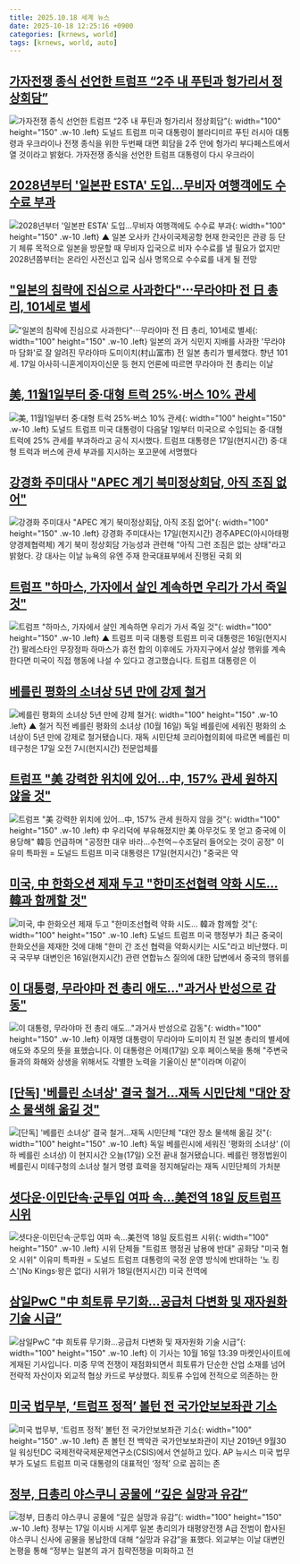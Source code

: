 ```yaml
---
title: 2025.10.18 세계 뉴스
date: 2025-10-18 12:25:16 +0900
categories: [krnews, world]
tags: [krnews, world, auto]
---
```

## [가자전쟁 종식 선언한 트럼프 “2주 내 푸틴과 헝가리서 정상회담”](https://n.news.naver.com/mnews/article/028/0002771426)

![가자전쟁 종식 선언한 트럼프 “2주 내 푸틴과 헝가리서 정상회담”](https://mimgnews.pstatic.net/image/origin/028/2025/10/17/2771426.jpg?type=nf220_150){: width="100" height="150" .w-10 .left}
도널드 트럼프 미국 대통령이 블라디미르 푸틴 러시아 대통령과 우크라이나 전쟁 종식을 위한 두번째 대면 회담을 2주 안에 헝가리 부다페스트에서 열 것이라고 밝혔다. 가자전쟁 종식을 선언한 트럼프 대통령이 다시 우크라이

## [2028년부터 '일본판 ESTA' 도입…무비자 여행객에도 수수료 부과](https://n.news.naver.com/mnews/article/055/0001300754)

![2028년부터 '일본판 ESTA' 도입…무비자 여행객에도 수수료 부과](https://mimgnews.pstatic.net/image/origin/055/2025/10/18/1300754.jpg?type=nf220_150){: width="100" height="150" .w-10 .left}
▲ 일본 오사카 간사이국제공항 현재 한국인은 관광 등 단기 체류 목적으로 일본을 방문할 때 무비자 입국으로 비자 수수료를 낼 필요가 없지만 2028년쯤부터는 온라인 사전신고 입국 심사 명목으로 수수료를 내게 될 전망

## ["일본의 침략에 진심으로 사과한다"⋯무라야마 전 日 총리, 101세로 별세](https://n.news.naver.com/mnews/article/031/0000972706)

!["일본의 침략에 진심으로 사과한다"⋯무라야마 전 日 총리, 101세로 별세](https://mimgnews.pstatic.net/image/origin/031/2025/10/17/972706.jpg?type=nf220_150){: width="100" height="150" .w-10 .left}
일본의 과거 식민지 지배를 사과한 '무라야마 담화'로 잘 알려진 무라야마 도미이치(村山富市) 전 일본 총리가 별세했다. 향년 101세. 17일 아사히·니혼게이자이신문 등 현지 언론에 따르면 무라야마 전 총리는 이날

## [美, 11월1일부터 중·대형 트럭 25%·버스 10% 관세](https://n.news.naver.com/mnews/article/015/0005198571)

![美, 11월1일부터 중·대형 트럭 25%·버스 10% 관세](https://mimgnews.pstatic.net/image/origin/015/2025/10/18/5198571.jpg?type=nf220_150){: width="100" height="150" .w-10 .left}
도널드 트럼프 미국 대통령이 다음달 1일부터 미국으로 수입되는 중·대형 트럭에 25% 관세를 부과하라고 공식 지시했다. 트럼프 대통령은 17일(현지시간) 중·대형 트럭과 버스에 관세 부과를 지시하는 포고문에 서명했다

## [강경화 주미대사 "APEC 계기 북미정상회담, 아직 조짐 없어"](https://n.news.naver.com/mnews/article/079/0004076372)

![강경화 주미대사 "APEC 계기 북미정상회담, 아직 조짐 없어"](https://mimgnews.pstatic.net/image/origin/079/2025/10/18/4076372.jpg?type=nf220_150){: width="100" height="150" .w-10 .left}
강경화 주미대사는 17일(현지시간) 경주APEC(아시아태평양경제협력체) 계기 북미 정상회담 가능성과 관련해 "아직 그런 조짐은 없는 상태"라고 밝혔다. 강 대사는 이날 뉴욕의 유엔 주재 한국대표부에서 진행된 국회 외

## [트럼프 "하마스, 가자에서 살인 계속하면 우리가 가서 죽일 것"](https://n.news.naver.com/mnews/article/055/0001300448)

![트럼프 "하마스, 가자에서 살인 계속하면 우리가 가서 죽일 것"](https://mimgnews.pstatic.net/image/origin/055/2025/10/17/1300448.jpg?type=nf220_150){: width="100" height="150" .w-10 .left}
▲ 트럼프 미국 대통령 트럼프 미국 대통령은 16일(현지시간) 팔레스타인 무장정파 하마스가 휴전 합의 이후에도 가자지구에서 살상 행위를 계속한다면 미국이 직접 행동에 나설 수 있다고 경고했습니다. 트럼프 대통령은 이

## [베를린 평화의 소녀상 5년 만에 강제 철거](https://n.news.naver.com/mnews/article/055/0001300622)

![베를린 평화의 소녀상 5년 만에 강제 철거](https://mimgnews.pstatic.net/image/origin/055/2025/10/17/1300622.jpg?type=nf220_150){: width="100" height="150" .w-10 .left}
▲ 철거 직전 베를린 평화의 소녀상 (10월 16일) 독일 베를린에 세워진 평화의 소녀상이 5년 만에 강제로 철거됐습니다. 재독 시민단체 코리아협의회에 따르면 베를린 미테구청은 17일 오전 7시(현지시간) 전문업체를

## [트럼프 "美 강력한 위치에 있어…中, 157% 관세 원하지 않을 것"](https://n.news.naver.com/mnews/article/001/0015685285)

![트럼프 "美 강력한 위치에 있어…中, 157% 관세 원하지 않을 것"](https://mimgnews.pstatic.net/image/origin/001/2025/10/18/15685285.jpg?type=nf220_150){: width="100" height="150" .w-10 .left}
中 우리덕에 부유해졌지만 美 아무것도 못 얻고 중국에 이용당해" 韓등 언급하며 "공정한 대우 바라…수천억∼수조달러 들어오는 것이 공정" 이유미 특파원 = 도널드 트럼프 미국 대통령은 17일(현지시간) "중국은 약

## [미국, 中 한화오션 제재 두고 "한미조선협력 약화 시도… 韓과 함께할 것"](https://n.news.naver.com/mnews/article/469/0000892393)

![미국, 中 한화오션 제재 두고 "한미조선협력 약화 시도… 韓과 함께할 것"](https://mimgnews.pstatic.net/image/origin/469/2025/10/17/892393.jpg?type=nf220_150){: width="100" height="150" .w-10 .left}
도널드 트럼프 미국 행정부가 최근 중국이 한화오션을 제재한 것에 대해 "한미 간 조선 협력을 약화시키는 시도"라고 비난했다. 미국 국무부 대변인은 16일(현지시간) 관련 연합뉴스 질의에 대한 답변에서 중국의 행위를

## [이 대통령, 무라야마 전 총리 애도…"과거사 반성으로 감동"](https://n.news.naver.com/mnews/article/422/0000792143)

![이 대통령, 무라야마 전 총리 애도…"과거사 반성으로 감동"](https://mimgnews.pstatic.net/image/origin/422/2025/10/18/792143.jpg?type=nf220_150){: width="100" height="150" .w-10 .left}
이재명 대통령이 무라야마 도미이치 전 일본 총리의 별세에 애도와 추모의 뜻을 표했습니다. 이 대통령은 어제(17일) 오후 페이스북을 통해 "주변국들과의 화해와 상생을 위해서도 각별한 노력을 기울이신 분"이라며 이같이

## [[단독] '베를린 소녀상' 결국 철거...재독 시민단체 "대안 장소 물색해 옮길 것"](https://n.news.naver.com/mnews/article/437/0000460802)

![[단독] '베를린 소녀상' 결국 철거...재독 시민단체 "대안 장소 물색해 옮길 것"](https://mimgnews.pstatic.net/image/origin/437/2025/10/17/460802.jpg?type=nf220_150){: width="100" height="150" .w-10 .left}
독일 베를린시에 세워진 '평화의 소녀상' (이하 베를린 소녀상) 이 현지시간 오늘(17일) 오전 끝내 철거됐습니다. 베를린 행정법원이 베를린시 미테구청의 소녀상 철거 명령 효력을 정지해달라는 재독 시민단체의 가처분

## [셧다운·이민단속·군투입 여파 속…美전역 18일 反트럼프 시위](https://n.news.naver.com/mnews/article/001/0015685297)

![셧다운·이민단속·군투입 여파 속…美전역 18일 反트럼프 시위](https://mimgnews.pstatic.net/image/origin/001/2025/10/18/15685297.jpg?type=nf220_150){: width="100" height="150" .w-10 .left}
시위 단체들 "트럼프 행정권 남용에 반대" 공화당 "미국 혐오 시위" 이유미 특파원 = 도널드 트럼프 대통령의 국정 운영 방식에 반대하는 '노 킹스'(No Kings·왕은 없다) 시위가 18일(현지시간) 미국 전역에

## [삼일PwC "中 희토류 무기화…공급처 다변화 및 재자원화 기술 시급”](https://n.news.naver.com/mnews/article/015/0005198213)

![삼일PwC "中 희토류 무기화…공급처 다변화 및 재자원화 기술 시급”](https://mimgnews.pstatic.net/image/origin/015/2025/10/17/5198213.jpg?type=nf220_150){: width="100" height="150" .w-10 .left}
이 기사는 10월 16일 13:39 마켓인사이트에 게재된 기사입니다. 미중 무역 전쟁이 재점화되면서 희토류가 단순한 산업 소재를 넘어 전략적 자산이자 외교적 협상 카드로 부상했다. 희토류 수입에 전적으로 의존하는 한

## [미국 법무부, ‘트럼프 정적’ 볼턴 전 국가안보보좌관 기소](https://n.news.naver.com/mnews/article/021/0002743185)

![미국 법무부, ‘트럼프 정적’ 볼턴 전 국가안보보좌관 기소](https://mimgnews.pstatic.net/image/origin/021/2025/10/17/2743185.jpg?type=nf220_150){: width="100" height="150" .w-10 .left}
존 볼턴 전 백악관 국가안보보좌관이 지난 2019년 9월30일 워싱턴DC 국제전략국제문제연구소(CSIS)에서 연설하고 있다. AP 뉴시스 미국 법무부가 도널드 트럼프 미국 대통령의 대표적인 ‘정적’ 으로 꼽히는 존

## [정부, 日총리 야스쿠니 공물에 “깊은 실망과 유감”](https://n.news.naver.com/mnews/article/023/0003935159)

![정부, 日총리 야스쿠니 공물에 “깊은 실망과 유감”](https://mimgnews.pstatic.net/image/origin/023/2025/10/17/3935159.jpg?type=nf220_150){: width="100" height="150" .w-10 .left}
정부는 17일 이시바 시게루 일본 총리의가 태평양전쟁 A급 전범이 합사된 야스쿠니 신사에 공물을 봉납한데 대해 “실망과 유감”을 표했다. 외교부는 이날 대변인 논평을 통해 “정부는 일본의 과거 침략전쟁을 미화하고 전

